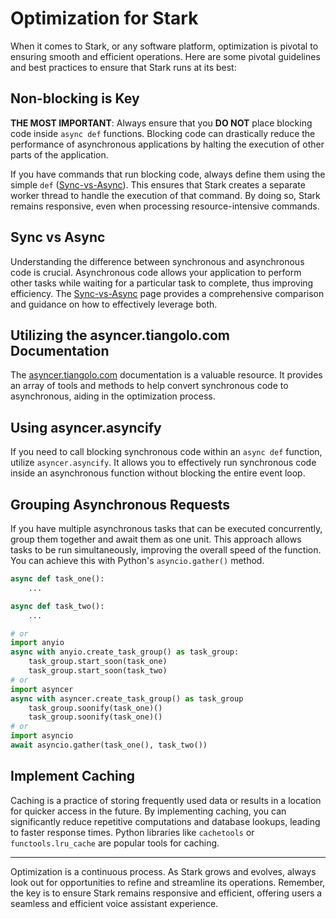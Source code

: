 # Optimization for Stark

When it comes to Stark, or any software platform, optimization is pivotal to ensuring smooth and efficient operations. Here are some pivotal guidelines and best practices to ensure that Stark runs at its best:

## Non-blocking is Key

**THE MOST IMPORTANT**: Always ensure that you **DO NOT** place blocking code inside `async def` functions. Blocking code can drastically reduce the performance of asynchronous applications by halting the execution of other parts of the application.

If you have commands that run blocking code, always define them using the simple `def` ([Sync-vs-Async](/sync-vs-async-commands)). This ensures that Stark creates a separate worker thread to handle the execution of that command. By doing so, Stark remains responsive, even when processing resource-intensive commands.

## Sync vs Async

Understanding the difference between synchronous and asynchronous code is crucial. Asynchronous code allows your application to perform other tasks while waiting for a particular task to complete, thus improving efficiency. The [Sync-vs-Async](/sync-vs-async-commands) page provides a comprehensive comparison and guidance on how to effectively leverage both.

## Utilizing the asyncer.tiangolo.com Documentation

The [asyncer.tiangolo.com](https://asyncer.tiangolo.com) documentation is a valuable resource. It provides an array of tools and methods to help convert synchronous code to asynchronous, aiding in the optimization process.

## Using asyncer.asyncify

If you need to call blocking synchronous code within an `async def` function, utilize `asyncer.asyncify`. It allows you to effectively run synchronous code inside an asynchronous function without blocking the entire event loop.

## Grouping Asynchronous Requests

If you have multiple asynchronous tasks that can be executed concurrently, group them together and await them as one unit. This approach allows tasks to be run simultaneously, improving the overall speed of the function. You can achieve this with Python's `asyncio.gather()` method.

```python
async def task_one():
    ...

async def task_two():
    ...

# or
import anyio
async with anyio.create_task_group() as task_group:
    task_group.start_soon(task_one)
    task_group.start_soon(task_two)
# or
import asyncer
async with asyncer.create_task_group() as task_group
    task_group.soonify(task_one)()
    task_group.soonify(task_one)()
# or 
import asyncio
await asyncio.gather(task_one(), task_two())
```

## Implement Caching

Caching is a practice of storing frequently used data or results in a location for quicker access in the future. By implementing caching, you can significantly reduce repetitive computations and database lookups, leading to faster response times. Python libraries like `cachetools` or `functools.lru_cache` are popular tools for caching.

---

Optimization is a continuous process. As Stark grows and evolves, always look out for opportunities to refine and streamline its operations. Remember, the key is to ensure Stark remains responsive and efficient, offering users a seamless and efficient voice assistant experience.
